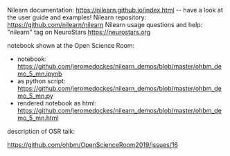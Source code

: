 Nilearn documentation: https://nilearn.github.io/index.html -- have a look at the user guide and examples!
Nilearn repository: https://github.com/nilearn/nilearn
Nilearn usage questions and help: "nilearn" tag on NeuroStars https://neurostars.org

notebook shown at the Open Science Room:

- notebook: https://github.com/jeromedockes/nilearn_demos/blob/master/ohbm_demo_5_mn.ipynb
- as python script: https://github.com/jeromedockes/nilearn_demos/blob/master/ohbm_demo_5_mn.py
- rendered notebook as html: https://github.com/jeromedockes/nilearn_demos/blob/master/ohbm_demo_5_mn.html

description of OSR talk:

https://github.com/ohbm/OpenScienceRoom2019/issues/16
